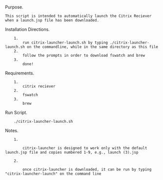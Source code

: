 Purpose.

	This script is intended to automatically launch the Citrix Reciever when a launch.jsp file has been downloaded. 

Installation Directions.

		1. 
			run citrix-launcher-launch.sh by typing ./citrix-launcher-launch.sh on the commandline, while in the same directory as this file
		2. 
			follow the prompts in order to download fswatch and brew 
		3.
			done!

Requirements.

		1.
			citrix reciever
		2.
			fswatch
		3.
			brew   

Run Script.

		./citrix-launcher-launch.sh

Notes.
		
		1.
		
			citrix-launcher is designed to work only with the default launch.jsp file and copies numbered 1-9, e.g., launch (3).jsp

		2. 

			once citrix-launcher is downloaded, it can be run by typing "citrix-launcher-launch" on the command line 
	
